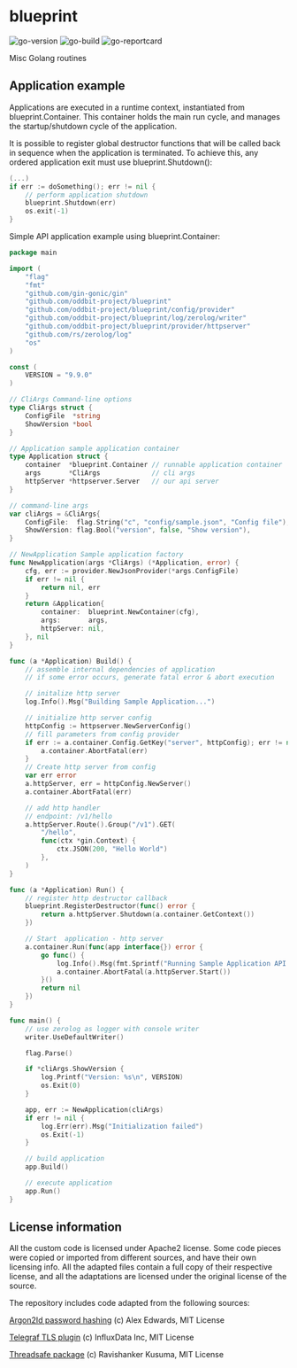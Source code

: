 # blueprint

![go-version](https://img.shields.io/github/go-mod/go-version/oddbit-project/blueprint)
![go-build](https://img.shields.io/github/actions/workflow/status/oddbit-project/blueprint/run-tests.yml)
![go-reportcard](https://goreportcard.com/badge/github.com/oddbit-project/blueprint)


Misc Golang routines


## Application example

Applications are executed in a runtime context, instantiated from blueprint.Container. This container holds the main
run cycle, and manages the startup/shutdown cycle of the application.

It is possible to register global destructor functions that will be called back in sequence when the application is
terminated. To achieve this, any ordered application exit must use blueprint.Shutdown():
```go
(...)
if err := doSomething(); err != nil {
	// perform application shutdown
	blueprint.Shutdown(err)
	os.exit(-1)
}
```

Simple API application example using blueprint.Container:

```go
package main

import (
	"flag"
	"fmt"
	"github.com/gin-gonic/gin"
	"github.com/oddbit-project/blueprint"
	"github.com/oddbit-project/blueprint/config/provider"
	"github.com/oddbit-project/blueprint/log/zerolog/writer"
	"github.com/oddbit-project/blueprint/provider/httpserver"
	"github.com/rs/zerolog/log"
	"os"
)

const (
	VERSION = "9.9.0"
)

// CliArgs Command-line options
type CliArgs struct {
	ConfigFile  *string
	ShowVersion *bool
}

// Application sample application container
type Application struct {
	container  *blueprint.Container // runnable application container
	args       *CliArgs             // cli args
	httpServer *httpserver.Server   // our api server
}

// command-line args
var cliArgs = &CliArgs{
	ConfigFile:  flag.String("c", "config/sample.json", "Config file"),
	ShowVersion: flag.Bool("version", false, "Show version"),
}

// NewApplication Sample application factory
func NewApplication(args *CliArgs) (*Application, error) {
	cfg, err := provider.NewJsonProvider(*args.ConfigFile)
	if err != nil {
		return nil, err
	}
	return &Application{
		container:  blueprint.NewContainer(cfg),
		args:       args,
		httpServer: nil,
	}, nil
}

func (a *Application) Build() {
	// assemble internal dependencies of application
	// if some error occurs, generate fatal error & abort execution

	// initalize http server
	log.Info().Msg("Building Sample Application...")

	// initialize http server config
	httpConfig := httpserver.NewServerConfig()
	// fill parameters from config provider
	if err := a.container.Config.GetKey("server", httpConfig); err != nil {
		a.container.AbortFatal(err)
	}
	// Create http server from config
	var err error
	a.httpServer, err = httpConfig.NewServer()
	a.container.AbortFatal(err)

	// add http handler
	// endpoint: /v1/hello
	a.httpServer.Route().Group("/v1").GET(
		"/hello",
		func(ctx *gin.Context) {
			ctx.JSON(200, "Hello World")
		},
	)
}

func (a *Application) Run() {
	// register http destructor callback
	blueprint.RegisterDestructor(func() error {
		return a.httpServer.Shutdown(a.container.GetContext())
	})

	// Start  application - http server
	a.container.Run(func(app interface{}) error {
		go func() {
			log.Info().Msg(fmt.Sprintf("Running Sample Application API at https://%s:%d/v1/hello", a.httpServer.Config.Host, a.httpServer.Config.Port))
			a.container.AbortFatal(a.httpServer.Start())
		}()
		return nil
	})
}

func main() {
	// use zerolog as logger with console writer
	writer.UseDefaultWriter()

	flag.Parse()

	if *cliArgs.ShowVersion {
		log.Printf("Version: %s\n", VERSION)
		os.Exit(0)
	}

	app, err := NewApplication(cliArgs)
	if err != nil {
		log.Err(err).Msg("Initialization failed")
		os.Exit(-1)
	}

	// build application
	app.Build()

	// execute application
	app.Run()
}
```

## License information

All the custom code is licensed under Apache2 license. Some code pieces were copied or imported from different sources,
and have their own licensing info. All the adapted files contain a full copy of their respective license, and all
the adaptations are licensed under the original license of the source.


The repository includes code adapted from the following sources:

[Argon2Id password hashing](https://github.com/alexedwards/argon2id)
(c) Alex Edwards, MIT License


[Telegraf TLS plugin](https://github.com/influxdata/telegraf/tree/master/plugins/common/tls)
(c) InfluxData Inc, MIT License


[Threadsafe package](https://github.com/hayageek/threadsafe)
 (c) Ravishanker Kusuma, MIT License
